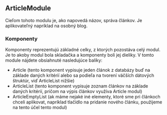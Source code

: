 ## ArticleModule

Cieľom tohoto modulu je, ako napovedá názov, správa článkov. Je aplikovateľný napríklad na osobný blog.

### Komponenty

Komponenty reprezentujú základné celky, z ktorých pozostáva celý modul. Je to akoby modul bola skladačka a komponenty boli jej dieliky. V tomto module nájdete obsiahnuté nasledujúce balíky:

- Article (tento komponent vypisuje jeden článok z databázy buď na základe daných kritérií alebo sa podieľa na tvorení väčších dátových štruktúr, viď ArticleList nižšie)
- ArticleList (tento komponent vypisuje zoznam článkov na základe daných kritérií, pričom na výpis článkov využíva Article modul)
- ArticleEmptyList (ak máme nejaké iné elementy, ktoré sme pri článkoch chceli aplikovat, napríklad tlačídlo na pridanie nového článku, použijeme na tento účel tento modul)